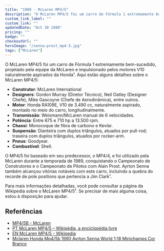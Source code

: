 ```yaml
---
title: "1989 - McLaren MP4/5"
description: "O McLaren MP4/5 foi um carro de Fórmula 1 extremamente bem-sucedido, projetado pela equipe da McLaren e impulsionado pelos motores V10 naturalmente aspirados da Honda¹. Aqui estão alguns detalhes sobre o McLaren MP4/5."
custom_link_label: ""
custom_link: ""
updatedDate: "Oct 30 1989"
pricing: ""
badge: ""
checkoutUrl: ""
heroImage: "/senna-prost_mp4-5.jpg"
tags: ["McLaren"]
---
```


O McLaren MP4/5 foi um carro de Fórmula 1 extremamente bem-sucedido, projetado pela equipe da McLaren e impulsionado pelos motores V10 naturalmente aspirados da Honda¹. Aqui estão alguns detalhes sobre o McLaren MP4/5:

- **Construtor**: McLaren International
- **Designers**: Gordon Murray (Diretor Técnico), Neil Oatley (Designer Chefe), Mike Gascoyne (Chefe de Aerodinâmica), entre outros.
- **Motor**: Honda RA109E, V10 de 3.490 cc, naturalmente aspirado, montado no meio do carro, longitudinalmente.
- **Transmissão**: Weismann/McLaren manual de 6 velocidades.
- **Potência**: Entre 675 e 710 hp a 13.500 rpm.
- **Chassi**: Monocoque de fibra de carbono e Kevlar.
- **Suspensão**: Dianteira com duplos triângulos, atuados por pull-rod; traseira com duplos triângulos, atuados por rocker-arm.
- **Pneus**: Goodyear.
- **Combustível**: Shell.

O MP4/5 foi baseado em seu predecessor, o MP4/4, e foi utilizado pela McLaren durante a temporada de 1989, conquistando o Campeonato de Construtores e o Campeonato de Pilotos com Alain Prost. Ayrton Senna também alcançou vitórias notáveis com este carro, incluindo a quebra do recorde de pole positions que pertencia a Jim Clark¹.

Para mais informações detalhadas, você pode consultar a página da Wikipedia sobre o McLaren MP4/5¹. Se precisar de mais alguma coisa, estou à disposição para ajudar.


## Referências

  - [MP4/5B - McLaren](https://www.mclaren.com/racing/heritage/formula-1/cars/1990-formula-1-mclaren-mp45b/)
  - [PT McLaren MP4/5 – Wikipédia, a enciclopédia livre](https://pt.wikipedia.org/wiki/McLaren_MP4/5)
  - [EN McLaren MP4/5 - Wikipedia](https://en.wikipedia.org/wiki/McLaren_MP4/5)
  - [Mclaren Honda Mp4/5b 1990 Ayrton Senna World 1:18 Minichamps Cor Branco](https://www.mercadolivre.com.br/mclaren-honda-mp45b-1990-ayrton-senna-world-118-minichamps-cor-branco/p/MLB27525859)


